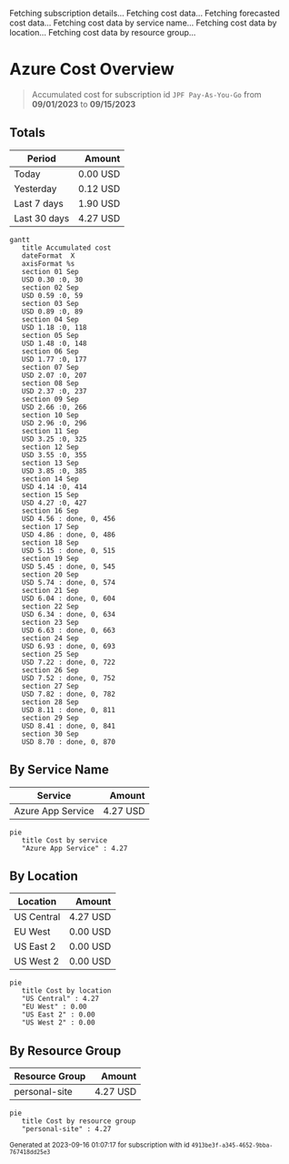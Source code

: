 Fetching subscription details...
Fetching cost data...
Fetching forecasted cost data...
Fetching cost data by service name...
Fetching cost data by location...
Fetching cost data by resource group...
# Azure Cost Overview

> Accumulated cost for subscription id `JPF Pay-As-You-Go` from **09/01/2023** to **09/15/2023**

## Totals

|Period|Amount|
|---|---:|
|Today|0.00 USD|
|Yesterday|0.12 USD|
|Last 7 days|1.90 USD|
|Last 30 days|4.27 USD|

```mermaid
gantt
   title Accumulated cost
   dateFormat  X
   axisFormat %s
   section 01 Sep
   USD 0.30 :0, 30
   section 02 Sep
   USD 0.59 :0, 59
   section 03 Sep
   USD 0.89 :0, 89
   section 04 Sep
   USD 1.18 :0, 118
   section 05 Sep
   USD 1.48 :0, 148
   section 06 Sep
   USD 1.77 :0, 177
   section 07 Sep
   USD 2.07 :0, 207
   section 08 Sep
   USD 2.37 :0, 237
   section 09 Sep
   USD 2.66 :0, 266
   section 10 Sep
   USD 2.96 :0, 296
   section 11 Sep
   USD 3.25 :0, 325
   section 12 Sep
   USD 3.55 :0, 355
   section 13 Sep
   USD 3.85 :0, 385
   section 14 Sep
   USD 4.14 :0, 414
   section 15 Sep
   USD 4.27 :0, 427
   section 16 Sep
   USD 4.56 : done, 0, 456
   section 17 Sep
   USD 4.86 : done, 0, 486
   section 18 Sep
   USD 5.15 : done, 0, 515
   section 19 Sep
   USD 5.45 : done, 0, 545
   section 20 Sep
   USD 5.74 : done, 0, 574
   section 21 Sep
   USD 6.04 : done, 0, 604
   section 22 Sep
   USD 6.34 : done, 0, 634
   section 23 Sep
   USD 6.63 : done, 0, 663
   section 24 Sep
   USD 6.93 : done, 0, 693
   section 25 Sep
   USD 7.22 : done, 0, 722
   section 26 Sep
   USD 7.52 : done, 0, 752
   section 27 Sep
   USD 7.82 : done, 0, 782
   section 28 Sep
   USD 8.11 : done, 0, 811
   section 29 Sep
   USD 8.41 : done, 0, 841
   section 30 Sep
   USD 8.70 : done, 0, 870
```

## By Service Name

|Service|Amount|
|---|---:|
|Azure App Service|4.27 USD|

```mermaid
pie
   title Cost by service
   "Azure App Service" : 4.27
```

## By Location

|Location|Amount|
|---|---:|
|US Central|4.27 USD|
|EU West|0.00 USD|
|US East 2|0.00 USD|
|US West 2|0.00 USD|

```mermaid
pie
   title Cost by location
   "US Central" : 4.27
   "EU West" : 0.00
   "US East 2" : 0.00
   "US West 2" : 0.00
```

## By Resource Group

|Resource Group|Amount|
|---|---:|
|personal-site|4.27 USD|

```mermaid
pie
   title Cost by resource group
   "personal-site" : 4.27
```

<sup>Generated at 2023-09-16 01:07:17 for subscription with id `4913be3f-a345-4652-9bba-767418dd25e3`</sup>
